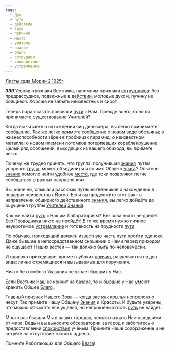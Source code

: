 ```yaml
---
tags:
  - Дух
  - путь
  - действие
  - труд
  - причина
  - место
  - учитель
  - знание
  - благо
  - сотрудник
  - спокойствие
  - устремление
---
```


[Листы сада Мории 2 1925г](https://127.0.0.1:4002/agni/1925)

___339___
Усвоив признаки Вестника, напомним признаки [сотрудников](../../../tags/#сотрудник): без предрассудков, подвижные в [действии](../../../tags/#действие), молодые духом, пучину не боящиеся. Хорошо не забыть неизвестных и сирот.   

Теперь пора сказать признаки [пути](../../../tags/#[путь](../../../tags/#путь)) к Нам. Прежде всего, ясно ли принимаете существование [Учителей](../../../tags/#учитель)?   

Когда вы читаете о нахождении яиц динозавра, вы легко принимаете сообщение. Так же легко примете сообщение о новом виде обезьяны; о жизнеспособности зёрен в гробницах пирамид; о неизвестном металле; о новом племени потомков потерпевших кораблекрушение. Целый ряд сообщений, выходящих из вашего обихода, вы примете легко.   

Почему же трудно принять, что группа, получившая [знания](../../../tags/#[знание](../../../tags/#знание)) путём упорного [труда](../../../tags/#труд), может объединиться во имя Общего [Блага](../../../tags/#благо)? Опытное [знание](../../../tags/#знание) помогло найти удобное [место](../../../tags/#место), где токи позволяют легче сообщаться в разных направлениях.   

Вы, конечно, слышали рассказы путешественников о нахождении в пещерах неизвестных Йогов. Если вы продолжите этот факт в направлении обширного действенного [знания](../../../tags/#[знание](../../../tags/#знание)), вы легко дойдёте до ощущения группы [Учителей](../../../tags/#учитель) [Знания](../../../tags/#знание).   

Как же найти [путь](../../../tags/#путь) к Нашим Лабораториям? Без зова никто не дойдёт. Без Проводника никто не пройдёт! В то же время нужно личное неукротимое [устремление](../../../tags/#устремление) и готовность на трудности [пути](../../../tags/#[путь](../../../tags/#путь)).   

По обычаю, приходящий должен известную часть [пути](../../../tags/#[путь](../../../tags/#путь)) пройти одиноко. Даже бывшие в непосредственном сношении с Нами перед приходом не ощущают Наших вестей — так должно быть по-человечески.   

И одиноко приходящие, кроме глубоких [причин](../../../tags/#причина), разделяются на два вида: лично стремящиеся и вызываемые для поручения.   

Никто без особого Указания не узнает бывших у Нас.   

Если Вестник Наш не кричит на базаре, то и бывшие у Нас умеют хранить Общее [Благо](../../../tags/#благо).   

Главный признак Нашего Зова — когда вас как крылья непреложно несут. Так примите Нашу Общину [Знания](../../../tags/#знание) и Красоты. И будьте уверены, что можно обыскать все ущелья, но непрошеный гость [путь](../../../tags/#путь) не найдёт.   

Много раз бывали Мы в ваших городах, нельзя назвать Нас ушедшими от мира. Ведь и вы выносите обсерватории за город и заботитесь о предоставлении [спокойствия](../../../tags/#спокойствие) учёным. Примите Наше соображение и не сетуйте на отсутствие точного адреса.   

Помните Работающих для Общего [Блага](../../../tags/#благо)!   

